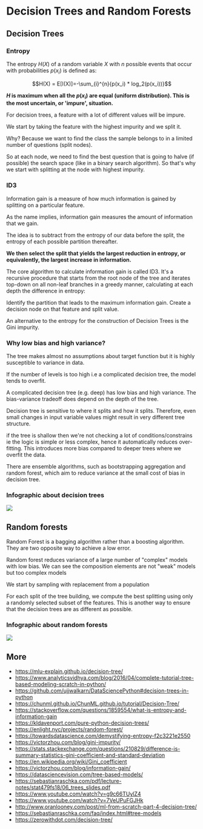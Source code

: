# Decision Trees and Random Forests

## Decision Trees

### Entropy

The entropy $H(X)$ of a random variable $X$ with $n$ possible events that occur with probabilities $p(x_i)$ is defined as:

$$H(X) = E[I(X)]=-\sum_{i}^{n}{p(x_i) * log_2(p(x_i))}$$

**$H$ is maximum when all the $p(x_i)$ are equal (uniform distribution). This is the most uncertain, or 'impure', situation.**

For decision trees, a feature with a lot of different values will be impure.

We start by taking the feature with the highest impurity and we split it.

Why? Because we want to find the class the sample belongs to in a limited number of questions (split nodes).

So at each node, we need to find the best question that is going to halve (if possible) the search space (like in a binary search algorithm). So that's why we start with splitting at the node with highest impurity.

### ID3

Information gain is a measure of how much information is gained by splitting on a particular feature.

As the name implies, information gain measures the amount of information that we gain.

The idea is to subtract from the entropy of our data before the split, the entropy of each possible partition thereafter.

**We then select the split that yields the largest reduction in entropy, or equivalently, the largest increase in information.**

The core algorithm to calculate information gain is called ID3. It's a recursive procedure that starts from the root node of the tree and iterates top-down on all non-leaf branches in a greedy manner, calculating at each depth the difference in entropy:

Identify the partition that leads to the maximum information gain. Create a decision node on that feature and split value.

An alternative to the entropy for the construction of Decision Trees is the Gini impurity.

### Why low bias and high variance?

The tree makes almost no assumptions about target function but it is highly susceptible to variance in data.

If the number of levels is too high i.e a complicated decision tree, the model tends to overfit.

A complicated decision tree (e.g. deep) has low bias and high variance. The bias-variance tradeoff does depend on the depth of the tree.

Decision tree is sensitive to where it splits and how it splits. Therefore, even small changes in input variable values might result in very different tree structure.

if the tree is shallow then we're not checking a lot of conditions/constrains ie the logic is simple or less complex, hence it automatically reduces over-fitting. This introduces more bias compared to deeper trees where we overfit the data.

There are ensemble algorithms, such as bootstrapping aggregation and random forest, which aim to reduce variance at the small cost of bias in decision tree.

### Infographic about decision trees

![](./Decision%20Tree.jpg)

## Random forests

Random Forest is a bagging algorithm rather than a boosting algorithm. They are two opposite way to achieve a low error.

Random forest reduces variance of a large number of "complex" models with low bias. We can see the composition elements are not "weak" models but too complex models

We start by sampling with replacement from a population

For each split of the tree building, we compute the best splitting using only a randomly selected subset of the features. This is another way to ensure that the decision trees are as different as possible.

### Infographic about random forests

![](./Random%20Forest.jpg)

## More

- <https://mlu-explain.github.io/decision-tree/>
- <https://www.analyticsvidhya.com/blog/2016/04/complete-tutorial-tree-based-modeling-scratch-in-python/>
- <https://github.com/ujjwalkarn/DataSciencePython#decision-trees-in-python>
- <https://chunml.github.io/ChunML.github.io/tutorial/Decision-Tree/>
- <https://stackoverflow.com/questions/1859554/what-is-entropy-and-information-gain>
- <https://kldavenport.com/pure-python-decision-trees/>
- <https://enlight.nyc/projects/random-forest/>
- <https://towardsdatascience.com/demystifying-entropy-f2c3221e2550>
- <https://victorzhou.com/blog/gini-impurity/>
- <https://stats.stackexchange.com/questions/210829/difference-is-summary-statistics-gini-coefficient-and-standard-deviation>
- <https://en.wikipedia.org/wiki/Gini_coefficient>
- <https://victorzhou.com/blog/information-gain/>
- <https://datasciencevision.com/tree-based-models/>
- <https://sebastianraschka.com/pdf/lecture-notes/stat479fs18/06_trees_slides.pdf>
- <https://www.youtube.com/watch?v=g9c66TUylZ4>
- <https://www.youtube.com/watch?v=7VeUPuFGJHk>
- <http://www.oranlooney.com/post/ml-from-scratch-part-4-decision-tree/>
- <https://sebastianraschka.com/faq/index.html#tree-models>
- <https://zerowithdot.com/decision-tree/>
